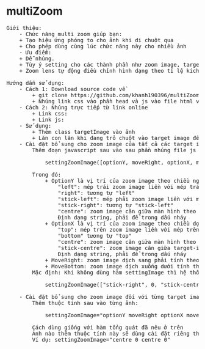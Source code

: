 # multiZoom
<pre>
Giới thiệu:
    - Chức năng multi zoom giúp bạn:
	+ Tạo hiệu ứng phóng to cho ảnh khi di chuột qua
	+ Cho phép dùng cùng lúc chức năng này cho nhiều ảnh
    - Ưu điểm:
	+ Dễ nhúng.
	+ Tùy ý setting cho các thành phần như zoom image, target image mà không sợ vỡ bố cục
	+ Zoom lens tự động điều chỉnh hình dạng theo tỉ lệ kích thước của zoom image

Hướng dẫn sử dụng:
    - Cách 1: Download source code về
        + git clone https://github.com/khanh190396/multiZoom
        + Nhúng link css vào phần head và js vào file html vào cuối hoặc sau phần body
    - Cách 2: Nhúng trực tiếp từ link online
        + Link css:
        + Link js:
    - Sử dụng: 
        + Thêm class targetImage vào ảnh
        + Lăn con lăn khi đang trỏ chuột vào target image để theo đổi độ phóng to
    - Cài đặt bổ sung cho zoom image của tất cả các target image:
        Thêm đoạn javascript sau vào sau phần nhúng file js

            settingZoomImage([optionY, moveRight, optionX, moveBottom]);

        Trong đó:
            + OptionY là vị trí của zoom image theo chiều ngang, gồm:
                "left": mép trái zoom image liền với mép trái màn hình
                "right": tương tự "left"
                "stick-left": mép phải zoom image liền với mép trái target image
                "stick-right": tương tự "stick-left"
                "centre": zoom image căn giữa màn hình theo chiều ngang
                Định dạng string, phải để trong dấu nháy
            + OptionX là vị trí của zoom image theo chiều dọc, gồm:
                "top": mép trên zoom image liền với mép trên màn hình
                "bottom" tương tự "top"
                "centre": zoom image căn giữa màn hình theo chiều dọc
                "stick-centre": zoom image căn giữa target-image theo chiều dọc
                Định dạng string, phải để trong dấu nháy
            + MoveRight: zoom image dịch sang phải tính theo pixel
            + MoveBottom: zoom image dịch xuống dưới tính theo pixel
        Mặc định: Khi không dùng hàm settingImage thì hệ thống sẽ hiểu như mình đang dùng hàm này với giá trị như sau:

            settingZoomImage(["stick-right", 0, "stick-centre", 0]);

    - Cài đặt bổ sung cho zoom image đối với từng target image:
        Thêm thuộc tính sau vào từng ảnh:
            
            settingZoomImage="optionY moveRight optionX moveBottom"

        Cách dùng giống với hàm tổng quát đã nêu ở trên
        Ảnh nào thêm thuộc tính này sẽ dùng cài đặt riêng thay vì cài đặt tổng quát
        Ví dụ: settingZoomImage="centre 0 centre 0"
</pre>